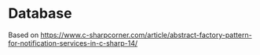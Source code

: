 # Database

Based on https://www.c-sharpcorner.com/article/abstract-factory-pattern-for-notification-services-in-c-sharp-14/


